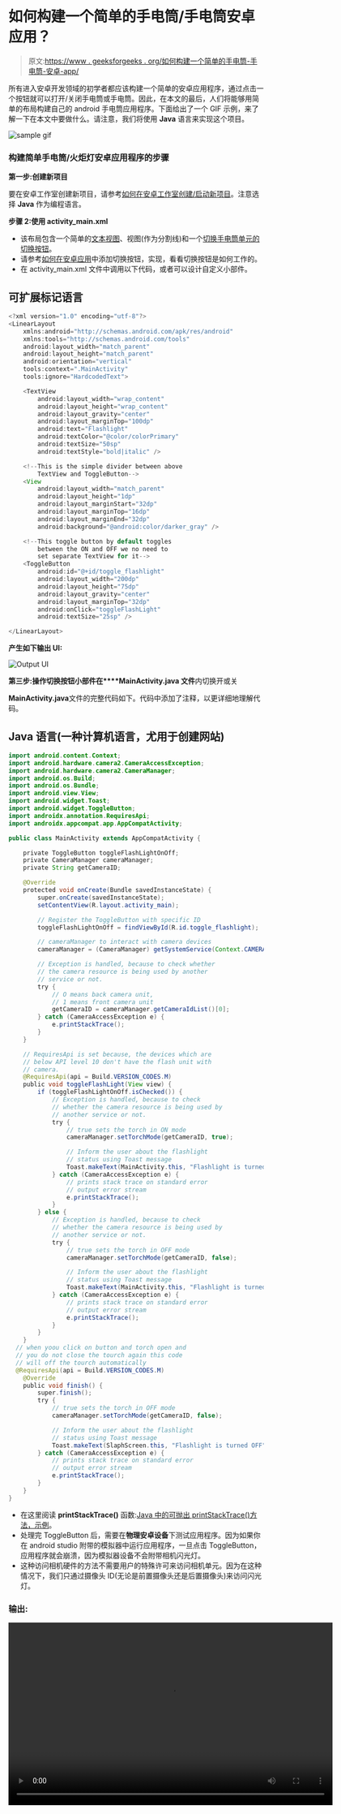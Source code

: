 # 如何构建一个简单的手电筒/手电筒安卓应用？

> 原文:[https://www . geeksforgeeks . org/如何构建一个简单的手电筒-手电筒-安卓-app/](https://www.geeksforgeeks.org/how-to-build-a-simple-flashlight-torchlight-android-app/)

所有进入安卓开发领域的初学者都应该构建一个简单的安卓应用程序，通过点击一个按钮就可以打开/关闭手电筒或手电筒。因此，在本文的最后，人们将能够用简单的布局构建自己的 android 手电筒应用程序。下面给出了一个 GIF 示例，来了解一下在本文中要做什么。请注意，我们将使用 **Java** 语言来实现这个项目。

![sample gif](img/c15ace9fb8af5fa55e151554b59ef732.png)

### 构建简单手电筒/火炬灯安卓应用程序的步骤

**第一步:创建新项目**

要在安卓工作室创建新项目，请参考[如何在安卓工作室创建/启动新项目](https://www.geeksforgeeks.org/android-how-to-create-start-a-new-project-in-android-studio/)。注意选择 **Java** 作为编程语言。

**步骤 2:使用 activity_main.xml**

*   该布局包含一个简单的[文本视图](https://www.geeksforgeeks.org/textview-widget-in-android-using-java-with-examples/)、视图(作为分割线)和一个[切换手电筒单元的切换按钮](https://www.geeksforgeeks.org/how-to-add-toggle-button-in-an-android-application/)。
*   请参考[如何在安卓应用](https://www.geeksforgeeks.org/how-to-add-toggle-button-in-an-android-application/)中添加切换按钮，实现，看看切换按钮是如何工作的。
*   在 activity_main.xml 文件中调用以下代码，或者可以设计自定义小部件。

## 可扩展标记语言

```java
<?xml version="1.0" encoding="utf-8"?>
<LinearLayout
    xmlns:android="http://schemas.android.com/apk/res/android"
    xmlns:tools="http://schemas.android.com/tools"
    android:layout_width="match_parent"
    android:layout_height="match_parent"
    android:orientation="vertical"
    tools:context=".MainActivity"
    tools:ignore="HardcodedText">

    <TextView
        android:layout_width="wrap_content"
        android:layout_height="wrap_content"
        android:layout_gravity="center"
        android:layout_marginTop="100dp"
        android:text="Flashlight"
        android:textColor="@color/colorPrimary"
        android:textSize="50sp"
        android:textStyle="bold|italic" />

    <!--This is the simple divider between above
        TextView and ToggleButton-->
    <View
        android:layout_width="match_parent"
        android:layout_height="1dp"
        android:layout_marginStart="32dp"
        android:layout_marginTop="16dp"
        android:layout_marginEnd="32dp"
        android:background="@android:color/darker_gray" />

    <!--This toggle button by default toggles
        between the ON and OFF we no need to
        set separate TextView for it-->
    <ToggleButton
        android:id="@+id/toggle_flashlight"
        android:layout_width="200dp"
        android:layout_height="75dp"
        android:layout_gravity="center"
        android:layout_marginTop="32dp"
        android:onClick="toggleFlashLight"
        android:textSize="25sp" />

</LinearLayout>
```

**产生如下输出 UI:**

![Output UI](img/a7ca371521098fbe342b4e4ae7acd67f.png)

**第三步:操作切换按钮小部件在****MainActivity.java 文件**内切换开或关

**MainActivity.java**文件的完整代码如下。代码中添加了注释，以更详细地理解代码。

## Java 语言(一种计算机语言，尤用于创建网站)

```java
import android.content.Context;
import android.hardware.camera2.CameraAccessException;
import android.hardware.camera2.CameraManager;
import android.os.Build;
import android.os.Bundle;
import android.view.View;
import android.widget.Toast;
import android.widget.ToggleButton;
import androidx.annotation.RequiresApi;
import androidx.appcompat.app.AppCompatActivity;

public class MainActivity extends AppCompatActivity {

    private ToggleButton toggleFlashLightOnOff;
    private CameraManager cameraManager;
    private String getCameraID;

    @Override
    protected void onCreate(Bundle savedInstanceState) {
        super.onCreate(savedInstanceState);
        setContentView(R.layout.activity_main);

        // Register the ToggleButton with specific ID
        toggleFlashLightOnOff = findViewById(R.id.toggle_flashlight);

        // cameraManager to interact with camera devices
        cameraManager = (CameraManager) getSystemService(Context.CAMERA_SERVICE);

        // Exception is handled, because to check whether
        // the camera resource is being used by another
        // service or not.
        try {
            // O means back camera unit,
            // 1 means front camera unit
            getCameraID = cameraManager.getCameraIdList()[0];
        } catch (CameraAccessException e) {
            e.printStackTrace();
        }
    }

    // RequiresApi is set because, the devices which are
    // below API level 10 don't have the flash unit with
    // camera.
    @RequiresApi(api = Build.VERSION_CODES.M)
    public void toggleFlashLight(View view) {
        if (toggleFlashLightOnOff.isChecked()) {
            // Exception is handled, because to check
            // whether the camera resource is being used by
            // another service or not.
            try {
                // true sets the torch in ON mode
                cameraManager.setTorchMode(getCameraID, true);

                // Inform the user about the flashlight
                // status using Toast message
                Toast.makeText(MainActivity.this, "Flashlight is turned ON", Toast.LENGTH_SHORT).show();
            } catch (CameraAccessException e) {
                // prints stack trace on standard error
                // output error stream
                e.printStackTrace();
            }
        } else {
            // Exception is handled, because to check
            // whether the camera resource is being used by
            // another service or not.
            try {
                // true sets the torch in OFF mode
                cameraManager.setTorchMode(getCameraID, false);

                // Inform the user about the flashlight
                // status using Toast message
                Toast.makeText(MainActivity.this, "Flashlight is turned OFF", Toast.LENGTH_SHORT).show();
            } catch (CameraAccessException e) {
                // prints stack trace on standard error
                // output error stream
                e.printStackTrace();
            }
        }
    }
  // when yoou click on button and torch open and
  // you do not close the tourch again this code
  // will off the tourch automatically
  @RequiresApi(api = Build.VERSION_CODES.M)
    @Override
    public void finish() {
        super.finish();
        try {
            // true sets the torch in OFF mode
            cameraManager.setTorchMode(getCameraID, false);

            // Inform the user about the flashlight
            // status using Toast message
            Toast.makeText(SlaphScreen.this, "Flashlight is turned OFF", Toast.LENGTH_SHORT).show();
        } catch (CameraAccessException e) {
            // prints stack trace on standard error
            // output error stream
            e.printStackTrace();
        }
    }
}
```

*   在这里阅读 **printStackTrace()** 函数:[Java 中的可抛出 printStackTrace()方法，示例](https://www.geeksforgeeks.org/throwable-printstacktrace-method-in-java-with-examples/)。
*   处理完 ToggleButton 后，需要在**物理安卓设备**下测试应用程序。因为如果你在 android studio 附带的模拟器中运行应用程序，一旦点击 ToggleButton，应用程序就会崩溃，因为模拟器设备不会附带相机闪光灯。
*   这种访问相机硬件的方法不需要用户的特殊许可来访问相机单元。因为在这种情况下，我们只通过摄像头 ID(无论是前置摄像头还是后置摄像头)来访问闪光灯。

### 输出:

<video class="wp-video-shortcode" id="video-490832-1" width="640" height="360" preload="metadata" controls=""><source type="video/mp4" src="https://media.geeksforgeeks.org/wp-content/uploads/20200921184957/GFG_frame_nexus_5.mp4?_=1">[https://media.geeksforgeeks.org/wp-content/uploads/20200921184957/GFG_frame_nexus_5.mp4](https://media.geeksforgeeks.org/wp-content/uploads/20200921184957/GFG_frame_nexus_5.mp4)</video>